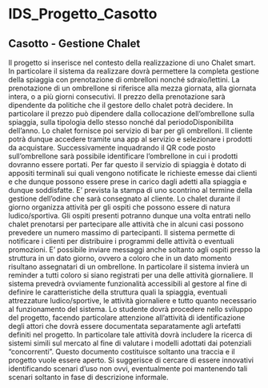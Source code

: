 # IDS_Progetto_Casotto
## Casotto - Gestione Chalet 
Il progetto si inserisce nel contesto della realizzazione di uno Chalet smart. In particolare il sistema da realizzare dovrà permettere la completa gestione della spiaggia con prenotazione di ombrelloni nonché sdraio/lettini. La prenotazione di un ombrellone si riferisce alla mezza giornata, alla giornata intera, o a più giorni consecutivi. Il prezzo della prenotazione sarà dipendente da politiche che il gestore dello chalet potrà decidere. In particolare il prezzo può dipendere dalla collocazione dell’ombrellone sulla spiaggia, sulla tipologia dello stesso nonché dal periodoDisponibilita dell’anno. 
Lo chalet fornisce poi servizio di bar per gli ombrelloni. Il cliente potrà dunque accedere tramite una app al servizio e selezionare i prodotti da acquistare. Successivamente inquadrando il QR code posto sull’ombrellone sarà possibile identificare l’ombrellone in cui i prodotti dovranno essere portati. Per far questo il servizio di spiaggia è dotato di appositi terminali sui quali vengono notificate le richieste emesse dai clienti e che dunque possono essere prese in carico dagli adetti alla spiaggia e dunque soddisfatte. E’ prevista la stampa di uno scontrino al termine della gestione dell’odine che sarà consegnato al cliente. 
Lo chalet durante il giorno organizza attività per gli ospiti che possono essere di natura ludico/sportiva. Gli ospiti presenti potranno dunque una volta entrati nello chalet prenotarsi per partecipare alle attività che in alcuni casi possono prevedere un numero massimo di partecipanti. Il sistema permette di notificare i clienti per distribuire i programmi delle attività o eventuali promozioni. E’ possibile inviare messaggi anche soltanto agli ospiti presso la struttura in un dato giorno, ovvero a coloro che in un dato momento risultano assegnatari di un ombrellone. In particolare il sistema invierà un reminder a tutti coloro si siano registrati per una delle attività giornaliere. 
Il sistema prevedrà ovviamente funzionalità accessibili al gestore al fine di definire le caratteristiche della struttura quali la spiaggia, eventuali attrezzature ludico/sportive, le attività giornaliere e tutto quanto necessario al funzionamento del sistema. 
Lo studente dovrà procedere nello sviluppo del progetto, facendo particolare attenzione all’attività di identificazione degli attori che dovrà essere documentata separatamente agli artefatti definiti nel progetto. In particolare tale attività dovrà includere la ricerca di sistemi simili sul mercato al fine di valutare i modelli adottati dai potenziali “concorrenti”. 
Questo documento costituisce soltanto una traccia e il progetto vuole essere aperto. Si suggerisce di cercare di essere innovativi identificando scenari d’uso non ovvi, eventualmente poi mantenendo tali scenari soltanto in fase di descrizione informale.
